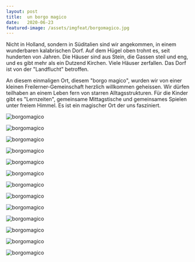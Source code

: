 ```yaml
---
layout: post
title:  un borgo magico
date:   2020-06-23
featured-image: /assets/imgfeat/borgomagico.jpg
---
```


Nicht in Holland, sondern in Süditalien sind wir angekommen, in einem wunderbaren kalabrischen Dorf.
Auf dem Hügel oben trohnt es, seit hunderten von Jahren.
Die Häuser sind aus Stein, die Gassen steil und eng, und es gibt mehr als ein Dutzend Kirchen.
Viele Häuser zerfallen. Das Dorf ist von der "Landflucht" betroffen.  

An diesem einmaligen Ort, diesem "borgo magico", wurden wir von einer kleinen Freilerner-Gemeinschaft herzlich willkommen geheissen.
Wir dürfen teilhaben an einem Leben fern von starren Alltagsstrukturen.
Für die Kinder gibt es "Lernzeiten", gemeinsame Mittagstische und gemeinsames Spielen unter freiem Himmel.
Es ist ein magischer Ort der uns fasziniert.


![borgomagico]({{site.baseurl}}/assets/img/31_BorgoMagico/vista_01.jpg)

![borgomagico]({{site.baseurl}}/assets/img/31_BorgoMagico/VicoSiena.jpg)

![borgomagico]({{site.baseurl}}/assets/img/31_BorgoMagico/vista_02.jpg)

![borgomagico]({{site.baseurl}}/assets/img/31_BorgoMagico/vista_03.jpg)

![borgomagico]({{site.baseurl}}/assets/img/31_BorgoMagico/Wasser.jpg)

![borgomagico]({{site.baseurl}}/assets/img/31_BorgoMagico/ruine_1.jpg)

![borgomagico]({{site.baseurl}}/assets/img/31_BorgoMagico/borgo.jpg)

![borgomagico]({{site.baseurl}}/assets/img/31_BorgoMagico/piazetta_1.jpg)

![borgomagico]({{site.baseurl}}/assets/img/31_BorgoMagico/kueche.jpg)

![borgomagico]({{site.baseurl}}/assets/img/31_BorgoMagico/schafe_1.jpg)

![borgomagico]({{site.baseurl}}/assets/img/31_BorgoMagico/dreier.jpg)

![borgomagico]({{site.baseurl}}/assets/img/31_BorgoMagico/Merz.jpg)

![borgomagico]({{site.baseurl}}/assets/img/31_BorgoMagico/fontana.jpg)




